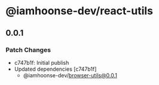 # @iamhoonse-dev/react-utils

## 0.0.1

### Patch Changes

- c747b1f: Initial publish
- Updated dependencies [c747b1f]
  - @iamhoonse-dev/browser-utils@0.0.1
